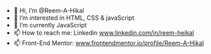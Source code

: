 - 👋 Hi, I’m @Reem-A-Hikal
- 👀 I’m interested in HTML, CSS & javaScript
- 🌱 I’m currently JavaScript
- 📫 How to reach me: Linkedin www.linkedin.com/in/reem-heikal
- 📫 Front-End Mentor: www.frontendmentor.io/profile/Reem-A-Hikal
